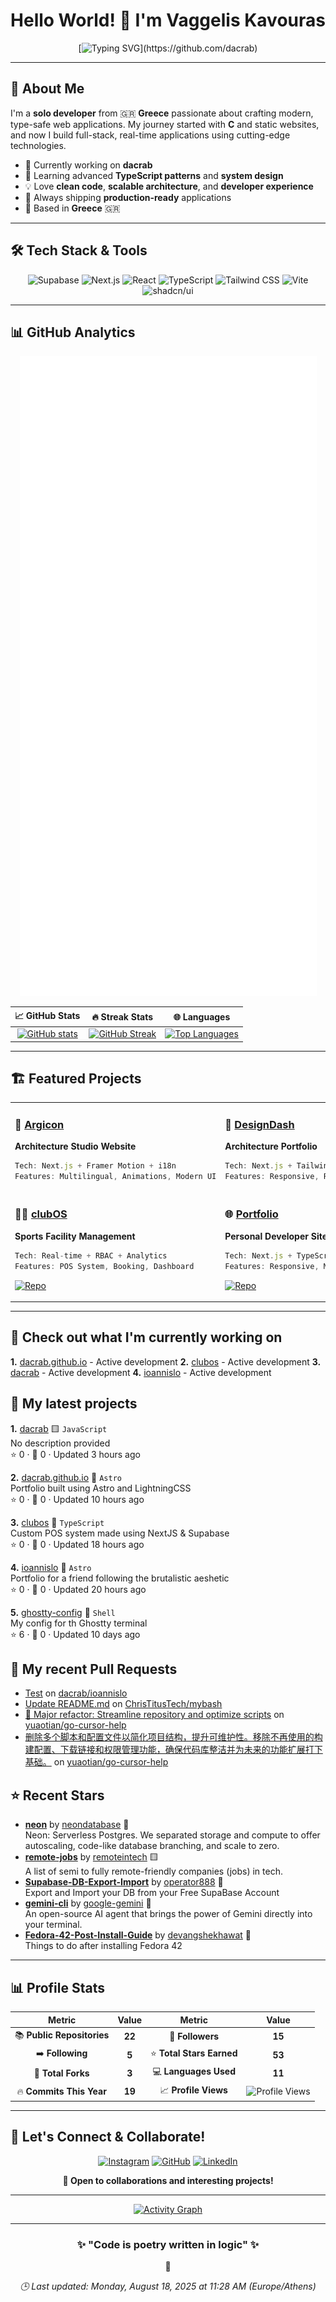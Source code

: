<div align="center">

# Hello World! 👋 I'm Vaggelis Kavouras

[![Typing SVG](https://readme-typing-svg.herokuapp.com?font=Fira+Code&size=22&duration=3000&pause=1000&color=58A6FF&center=true&vCenter=true&width=700&lines=Full+Stack+Developer+from+Greece+🇬🇷;Building+Modern+Web+Applications;Always+Learning+%26+Shipping!;TypeScript+%7C+React+%7C+Next.js+Enthusiast;19+Commits+in+2025!)](https://github.com/dacrab)

---

</div>

## 🚀 About Me

I'm a **solo developer** from 🇬🇷 **Greece** passionate about crafting modern, type-safe web applications. My journey started with **C** and static websites, and now I build full-stack, real-time applications using cutting-edge technologies.

- 🔭 Currently working on **dacrab**
- 🌱 Learning advanced **TypeScript patterns** and **system design**
- 💡 Love **clean code**, **scalable architecture**, and **developer experience**
- 🎯 Always shipping **production-ready** applications
- 📍 Based in **Greece** 🇬🇷

---

## 🛠️ Tech Stack & Tools

<div align="center">

![Supabase](https://img.shields.io/badge/Supabase-3ECF8E?style=for-the-badge&logo=supabase&logoColor=white)
![Next.js](https://img.shields.io/badge/Next.js-000000?style=for-the-badge&logo=next.js&logoColor=white)
![React](https://img.shields.io/badge/React-20232A?style=for-the-badge&logo=react&logoColor=61DAFB)
![TypeScript](https://img.shields.io/badge/TypeScript-3178C6?style=for-the-badge&logo=typescript&logoColor=white)
![Tailwind CSS](https://img.shields.io/badge/TailwindCSS-06B6D4?style=for-the-badge&logo=tailwind-css&logoColor=white)
![Vite](https://img.shields.io/badge/Vite-646CFF?style=for-the-badge&logo=vite&logoColor=white)
![shadcn/ui](https://img.shields.io/badge/shadcn/ui-000000?style=for-the-badge&logo=shadcn&logoColor=white)

</div>

---

## 📊 GitHub Analytics

<div align="center">

![GitHub Metrics](https://raw.githubusercontent.com/dacrab/dacrab/main/github-metrics.svg)

</div>

<div align="center">

| 📈 **GitHub Stats** | 🔥 **Streak Stats** | 🌐 **Languages** |
|:---:|:---:|:---:|
| [![GitHub stats](https://github-readme-stats.vercel.app/api?username=dacrab&show_icons=true&theme=tokyonight&hide_border=true&bg_color=0D1117&title_color=58A6FF&text_color=C3D1D9&icon_color=58A6FF)](https://github.com/dacrab) | [![GitHub Streak](https://github-readme-streak-stats.herokuapp.com/?user=dacrab&theme=tokyonight&hide_border=true&background=0D1117&stroke=58A6FF&ring=58A6FF&fire=FF6B6B&currStreakLabel=58A6FF)](https://github.com/dacrab) | [![Top Languages](https://github-readme-stats.vercel.app/api/top-langs/?username=dacrab&layout=compact&theme=tokyonight&hide_border=true&bg_color=0D1117&title_color=58A6FF&text_color=C3D1D9)](https://github.com/dacrab) |

</div>

---

## 🏗️ Featured Projects

<table>
<tr>
<td width="50%">

### 🎯 [Argicon](https://argicon.gr)
**Architecture Studio Website**

```typescript
Tech: Next.js + Framer Motion + i18n
Features: Multilingual, Animations, Modern UI
```

</td>
<td width="50%">

### 🧱 [DesignDash](https://designdash.gr)
**Architecture Portfolio**

```typescript
Tech: Next.js + Tailwind CSS + Dark Mode
Features: Responsive, Portfolio Gallery
```

</td>
</tr>
<tr>
<td width="50%">

### 🧑‍💼 [clubOS](https://clubos.vercel.app)
**Sports Facility Management**

```typescript
Tech: Real-time + RBAC + Analytics
Features: POS System, Booking, Dashboard
```
[![Repo](https://img.shields.io/badge/View_Code-100000?style=for-the-badge&logo=github&logoColor=white)](https://github.com/dacrab/clubos)

</td>
<td width="50%">

### 🌐 [Portfolio](https://dacrab.github.io/)
**Personal Developer Site**

```typescript
Tech: Next.js + TypeScript + TailwindCSS
Features: Responsive, Modern, Fast
```
[![Repo](https://img.shields.io/badge/View_Code-100000?style=for-the-badge&logo=github&logoColor=white)](https://github.com/dacrab/portfolio)

</td>
</tr>
</table>

---

## 👷 Check out what I'm currently working on

**1.** [dacrab.github.io](https://github.com/dacrab/dacrab.github.io) - Active development
**2.** [clubos](https://github.com/dacrab/clubos) - Active development
**3.** [dacrab](https://github.com/dacrab/dacrab) - Active development
**4.** [ioannislo](https://github.com/dacrab/ioannislo) - Active development

## 🌱 My latest projects

**1.** [dacrab](https://github.com/dacrab/dacrab) 🟨 `JavaScript`  
No description provided  
⭐ 0 · 🍴 0 · Updated 3 hours ago

**2.** [dacrab.github.io](https://github.com/dacrab/dacrab.github.io) 🚀 `Astro`  
Portfolio built using Astro and LightningCSS  
⭐ 0 · 🍴 0 · Updated 10 hours ago

**3.** [clubos](https://github.com/dacrab/clubos) 🔷 `TypeScript`  
Custom POS system made using NextJS & Supabase  
⭐ 0 · 🍴 0 · Updated 18 hours ago

**4.** [ioannislo](https://github.com/dacrab/ioannislo) 🚀 `Astro`  
Portfolio for a friend following the brutalistic aeshetic  
⭐ 0 · 🍴 0 · Updated 20 hours ago

**5.** [ghostty-config](https://github.com/dacrab/ghostty-config) 🐚 `Shell`  
My config for th Ghostty terminal  
⭐ 6 · 🍴 0 · Updated 10 days ago

## 🔨 My recent Pull Requests

- [Test](https://github.com/dacrab/ioannislo/pull/1) on [dacrab/ioannislo](https://api.github.com/repos/dacrab/ioannislo)
- [Update README.md](https://github.com/ChrisTitusTech/mybash/pull/108) on [ChrisTitusTech/mybash](https://api.github.com/repos/ChrisTitusTech/mybash)
- [🚀 Major refactor: Streamline repository and optimize scripts](https://github.com/yuaotian/go-cursor-help/pull/568) on [yuaotian/go-cursor-help](https://api.github.com/repos/yuaotian/go-cursor-help)
- [删除多个脚本和配置文件以简化项目结构，提升可维护性。移除不再使用的构建配置、下载链接和权限管理功能，确保代码库整洁并为未来的功能扩展打下基础。](https://github.com/yuaotian/go-cursor-help/pull/548) on [yuaotian/go-cursor-help](https://api.github.com/repos/yuaotian/go-cursor-help)

## ⭐ Recent Stars

- [**neon**](https://github.com/neondatabase/neon) by [neondatabase](https://github.com/neondatabase) 🦀  
  Neon: Serverless Postgres. We separated storage and compute to offer autoscaling, code-like database branching, and scale to zero.
- [**remote-jobs**](https://github.com/remoteintech/remote-jobs) by [remoteintech](https://github.com/remoteintech) 🟨  
  A list of semi to fully remote-friendly companies (jobs) in tech.
- [**Supabase-DB-Export-Import**](https://github.com/operator888/Supabase-DB-Export-Import) by [operator888](https://github.com/operator888) 🔷  
  Export and Import your DB from your Free SupaBase Account
- [**gemini-cli**](https://github.com/google-gemini/gemini-cli) by [google-gemini](https://github.com/google-gemini) 🔷  
  An open-source AI agent that brings the power of Gemini directly into your terminal.
- [**Fedora-42-Post-Install-Guide**](https://github.com/devangshekhawat/Fedora-42-Post-Install-Guide) by [devangshekhawat](https://github.com/devangshekhawat) 📁  
  Things to do after installing Fedora 42

---

## 📊 Profile Stats

<div align="center">

| Metric | Value | Metric | Value |
|:---:|:---:|:---:|:---:|
| 📚 **Public Repositories** | **22** | 👥 **Followers** | **15** |
| ➡️ **Following** | **5** | ⭐ **Total Stars Earned** | **53** |
| 🍴 **Total Forks** | **3** | 💻 **Languages Used** | **11** |
| 🔥 **Commits This Year** | **19** | 📈 **Profile Views** | ![Profile Views](https://komarev.com/ghpvc/?username=dacrab&style=flat-square&color=58A6FF) |

</div>

---

## 🤝 Let's Connect & Collaborate!

<div align="center">

[![Instagram](https://img.shields.io/badge/Instagram-E4405F?style=for-the-badge&logo=instagram&logoColor=white)](https://www.instagram.com/killcrb/)
[![GitHub](https://img.shields.io/badge/GitHub-100000?style=for-the-badge&logo=github&logoColor=white)](https://github.com/dacrab)
[![LinkedIn](https://img.shields.io/badge/LinkedIn-0077B5?style=for-the-badge&logo=linkedin&logoColor=white)](https://www.linkedin.com/in/vkavouras/)

**💬 Open to collaborations and interesting projects!**

</div>

---

<div align="center">

[![Activity Graph](https://github-readme-activity-graph.vercel.app/graph?username=dacrab&custom_title=Vaggelis's%20Activity%20Graph&bg_color=0D1117&color=58A6FF&line=58A6FF&point=FFFFFF&area=true&hide_border=true)](https://github.com/dacrab)

</div>

---

<div align="center">

### ✨ **"Code is poetry written in logic"** ✨

💫

*🕒 Last updated: Monday, August 18, 2025 at 11:28 AM (Europe/Athens)*

</div>